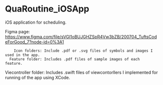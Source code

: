# QuaRoutine_iOSApp
iOS application for scheduling.

Figma page:
https://www.figma.com/file/sVGl1oBUJGHZSpR4Vw3bZB/200704_TuftsCodeForGood_7?node-id=0%3A1

        Icon folders: Include .pdf or .svg files of symbols and images I used in the app.
      Feature folder: Includes .pdf files of sample images of each feature.
Viecontroller folder: Includes .swift files of viewcontorllers I implemented for running of the app using XCode.
